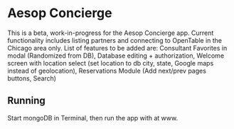 # Aesop Concierge
This is a beta, work-in-progress for the Aesop Concierge app. Current functionality includes listing partners and connecting to OpenTable in the Chicago area only.
List of features to be added are: Consultant Favorites in modal (Randomized from DB), Database editing + authorization, Welcome screen with location select (set location to db city, state, Google maps instead of geolocation), Reservations Module (Add next/prev pages buttons, Search)

## Running
Start mongoDB in Terminal, then run the app with at www.